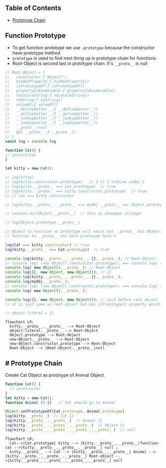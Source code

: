 <!-- #### [Go Back ↩](../README.md)  -->
## Table of Contents
* [Prototype Chain](#-prototype-chain)
## Function Prototype

  - To get function prototype we use `.prototype` because the constructor have prototype method
  - `prototype` is used to find next thing up in prototype chain for functions.
  - Root-Object is second last in prototype chain. It's `__proto__` is null

  ```javascript
  // Root-Object = {
  //   constructor:ƒ Object(")
  //   hasOwnProperty:ƒ hasOwnProperty()
  //   isPrototypeOf:ƒ isPrototypeOf()
  //   propertyIsEnumerable:ƒ propertyIsEnumerable()
  //   toLocaleString:ƒ toLocaleString()
  //   toString:ƒ toString()
  //   valueOf:ƒ valueOf()
  //   __defineGetter__:ƒ __defineGetter__()
  //   __defineSetter__:ƒ __defineSetter__()
  //   __lookupGetter__:ƒ __lookupGetter__()
  //   __lookupSetter__:ƒ __lookupSetter__()
  //   __proto__:null
  //   get __proto__:ƒ __proto__()
  // }
  const log = console.log
  
  function Cat() {
  // constructor 
  }

  let kitty = new Cat();

  // log(kitty)
  // log(kitty.constructor.prototype)   // ƒ () { [native code] }
  // log(kitty.__proto__ === Cat.prototype)  // true
  // log(kitty.__proto__ === kitty.constructor.prototype)  // true
  // // Cat === kitty.constructor

  // log(kitty.__proto__.__proto__ === myObj.__proto__ === Object.prototype) /// these are same 

  // console.dir(Object.__proto__)  // this is anonymus strange!

  // log(Object.prototype.__proto__)

  // Object is function so prototype will exist not __proto__ but Object.prototype is object so __proto__ will exist in it
  // function ka __proto__ nhi hota prototype hota h

  log(Cat === kitty.constructor) // true
  log(kitty.__proto__ === Cat.prototype)  // true
  
  console.log(kitty.__proto__.__proto__, {}.__proto__); // Root-Object
  // console.log( (new Object).constructor.prototype); === console.log( (new Object()).constructor.prototype);
  console.log( new Object().__proto__); // Root-Object
  console.log({}, new Object, new Object()); // {}
  console.log(kitty.__proto__.__proto__, {}.__proto__);
  console.log(myObj.__proto__);
  // console.log( (new Object).constructor.prototype); === console.log( (new Object()).constructor.prototype);
  console.log( new Object().__proto__);

  console.log({}, new Object, new Object()); // just before root object  
  // it is just same as root object but has [[Prototype]] property which has proto as Root-Object

  // object-literal = {}
  ```

  ```mermaid
  flowchart LR;
    kitty.__proto__.__proto__ --> Root-Object
    object-literal.__proto__ --> Root-Object
    Object.prototype --> Root-Object
    new-Object.__proto__ --> Root-Object
    new-Object.constructor.prototype --> Root-Object
    Root-Object --> |Root-Object.__proto__|null
  ```
  ## # Prototype Chain

  Create Cat Object as prototype of Animal Object.

  ```javascript
  function Cat() {
    // constructor 
  }
  let kitty = new Cat();
  function Animal () {}   // Cat should go to Animal 

  Object.setPrototypeOf(Cat.prototype, Animal.prototype)
  log(kitty.__proto__)  // Cat {}
  log(kitty.__proto__.__proto__)  // Animal {}
  log(kitty.__proto__.__proto__.__proto__)  // Object {}
  log(kitty.__proto__.__proto__.__proto__.__proto__)  // null
  ```

  ```mermaid
  flowchart LR;
    Cat-->|Cat.prototype| kitty --> |kitty.__proto__.__proto__|function-cat -->|kitty.__proto__.__proto__.__proto__| null ;
    kitty.__proto__ --> Cat --> |kitty.__proto__.__proto__| Animal --> |kitty.__proto__.__proto__.__proto__| Root-object -->|kitty.__proto__.__proto__.__proto__.__proto__| null
  ```

